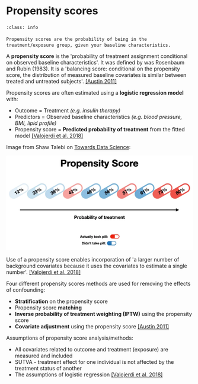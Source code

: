 # Propensity scores

`````{admonition} Executive summary
:class: info

Propensity scores are the probability of being in the treatment/exposure group, given your baseline characteristics.

`````

A **propensity score** is the 'probability of treatment assignment conditional on observed baseline characteristics'. It was defined by was Rosenbaum and Rubin (1983). It is a 'balancing score: conditional on the propensity score, the distribution of measured baseline covariates is similar between treated and untreated subjects'. [[Austin 2011]](https://doi.org/10.1080%2F00273171.2011.568786)

Propensity scores are often estimated using a **logistic regression model** with:
* Outcome = Treatment *(e.g. insulin therapy)*
* Predictors = Observed baseline characteristics *(e.g. blood pressure, BMI, lipid profile)*
* Propensity score = **Predicted probability of treatment** from the fitted model [[Valojerdi et al. 2018]](https://doi.org/10.14196%2Fmjiri.32.122)

Image from Shaw Talebi on [Towards Data Science](https://towardsdatascience.com/propensity-score-5c29c480130c):

![Propensity score](../images/propensity_score_tds.png)

Use of a propensity score enables incorporation of 'a larger number of background covariates because it uses the covariates to estimate a single number'. [[Valojerdi et al. 2018]](https://doi.org/10.14196%2Fmjiri.32.122)

Four different propensity scores methods are used for removing the effects of confounding:
* **Stratification** on the propensity score
* Propensity score **matching**
* **Inverse probability of treatment weighting (IPTW)** using the propensity score
* **Covariate adjustment** using the propensity score [[Austin 2011]](https://doi.org/10.1080%2F00273171.2011.568786)

Assumptions of propensity score analysis/methods:
* All covariates related to outcome and treatment (exposure) are measured and included
* SUTVA - treatment effect for one individual is not affected by the treatment status of another
* The assumptions of logistic regression [[Valojerdi et al. 2018]](https://doi.org/10.14196%2Fmjiri.32.122)